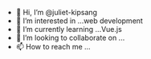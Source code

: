 - 👋 Hi, I’m @juliet-kipsang
- 👀 I’m interested in ...web development
- 🌱 I’m currently learning ...Vue.js
- 💞️ I’m looking to collaborate on ...
- 📫 How to reach me ...

<!---
juliet-kipsang/juliet-kipsang is a ✨ special ✨ repository because its `README.md` (this file) appears on your GitHub profile.
You can click the Preview link to take a look at your changes.
--->
